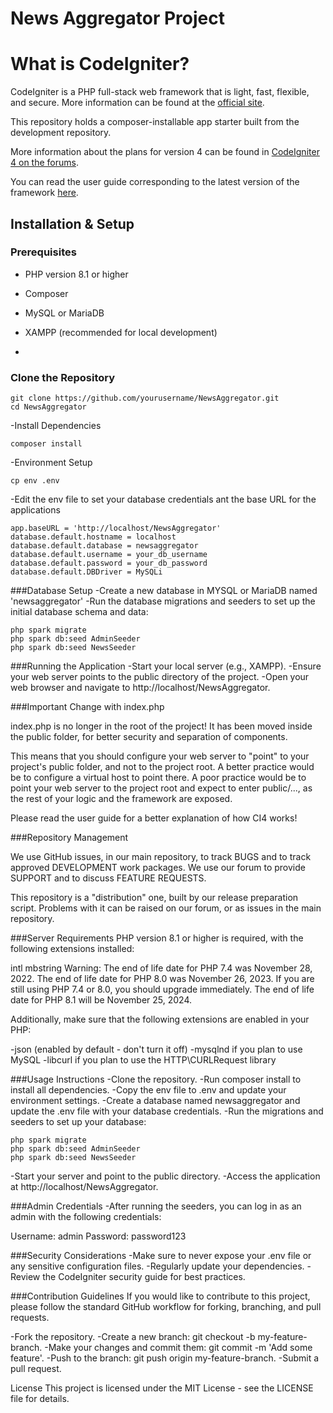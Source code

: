 # News Aggregator Project 

# What is CodeIgniter?
CodeIgniter is a PHP full-stack web framework that is light, fast, flexible, and secure. More information can be found at the [official site](https://codeigniter.com).

This repository holds a composer-installable app starter built from the development repository.

More information about the plans for version 4 can be found in [CodeIgniter 4 on the forums](https://forum.codeigniter.com/forum-28.html).

You can read the user guide corresponding to the latest version of the framework [here](https://codeigniter.com/userguide4/).

## Installation & Setup

### Prerequisites
- PHP version 8.1 or higher
- Composer
- MySQL or MariaDB
- XAMPP (recommended for local development)

- 
### Clone the Repository
``` 
git clone https://github.com/yourusername/NewsAggregator.git
cd NewsAggregator
```
-Install Dependencies
```
composer install 
````

-Environment Setup
```
cp env .env
```

-Edit the env file to set your database credentials ant the base URL for the applications 
``` 
app.baseURL = 'http://localhost/NewsAggregator'
database.default.hostname = localhost
database.default.database = newsaggregator
database.default.username = your_db_username
database.default.password = your_db_password
database.default.DBDriver = MySQLi
```

###Database Setup 
-Create a new database in MYSQL or MariaDB named 'newsaggregator' 
-Run the database migrations and seeders to set up the initial database schema and data: 
``` 
php spark migrate
php spark db:seed AdminSeeder
php spark db:seed NewsSeeder
```

###Running the Application 
-Start your local server (e.g., XAMPP).
-Ensure your web server points to the public directory of the project.
-Open your web browser and navigate to http://localhost/NewsAggregator.



###Important Change with index.php

index.php is no longer in the root of the project! It has been moved inside the public folder, for better security and separation of components.

This means that you should configure your web server to "point" to your project's public folder, and not to the project root. A better practice would be to configure a virtual host to point there. A poor practice would be to point your web server to the project root and expect to enter public/..., as the rest of your logic and the framework are exposed.

Please read the user guide for a better explanation of how CI4 works!

###Repository Management

We use GitHub issues, in our main repository, to track BUGS and to track approved DEVELOPMENT work packages. We use our forum to provide SUPPORT and to discuss FEATURE REQUESTS.

This repository is a "distribution" one, built by our release preparation script. Problems with it can be raised on our forum, or as issues in the main repository.

###Server Requirements
PHP version 8.1 or higher is required, with the following extensions installed:

intl
mbstring
Warning:
The end of life date for PHP 7.4 was November 28, 2022. The end of life date for PHP 8.0 was November 26, 2023. If you are still using PHP 7.4 or 8.0, you should upgrade immediately. The end of life date for PHP 8.1 will be November 25, 2024.

Additionally, make sure that the following extensions are enabled in your PHP:

-json (enabled by default - don't turn it off)
-mysqlnd if you plan to use MySQL
-libcurl if you plan to use the HTTP\CURLRequest library


###Usage Instructions
-Clone the repository.
-Run composer install to install all dependencies.
-Copy the env file to .env and update your environment settings.
-Create a database named newsaggregator and update the .env file with your database credentials.
-Run the migrations and seeders to set up your database:
```
php spark migrate
php spark db:seed AdminSeeder
php spark db:seed NewsSeeder
```

-Start your server and point to the public directory.
-Access the application at http://localhost/NewsAggregator.

###Admin Credentials
-After running the seeders, you can log in as an admin with the following credentials:

Username: admin
Password: password123

###Security Considerations
-Make sure to never expose your .env file or any sensitive configuration files.
-Regularly update your dependencies.
-Review the CodeIgniter security guide for best practices.

###Contribution Guidelines
If you would like to contribute to this project, please follow the standard GitHub workflow for forking, branching, and pull requests.

-Fork the repository.
-Create a new branch: git checkout -b my-feature-branch.
-Make your changes and commit them: git commit -m 'Add some feature'.
-Push to the branch: git push origin my-feature-branch.
-Submit a pull request.

License
This project is licensed under the MIT License - see the LICENSE file for details.


